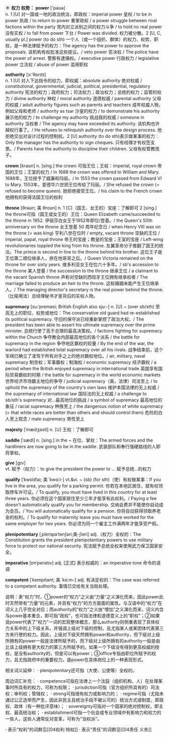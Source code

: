 ☀ <span class="category">**权力 权势：**</span>
<span class="vocabulary">**power**</span> ['paʊə]  
<span class="definition">n. 1 [U] 对一国或一地的政治统治，即政权：</span>imperial power 皇权 / to be in power 执政 / to return to power 重掌政权 / a power struggle between rival factions within the party 党内对立派别之间的权力斗争 / to hold no real power 没有实权 / to fall from power 下台 / Power was divided. 权力被分散。<span class="definition">2 [U, C, usually pl.] power (to do sth) 一个人（或一个组织、群体）的权力、权势、职权，是一种法律赋予的权力：</span>The agency has the power to approve the proposals. 该机构有权批准这些提议。/ veto power 否决权 / The police have the power of arrest. 警察有逮捕权。/ executive power 行政权力 / legislative power 立法权 / abuse of power 滥用职权

<span class="vocabulary">**authority**</span> [ɔ:'θɒrɪtɪ]  
<span class="definition">n. 1 [U] 对人下达指令的权力，即权威：</span>absolute authority 绝对权威 / constitutional, governmental, judicial, political, presidential, regulatory authority 宪法的权力；政府权力；司法权力；政治权力；总统的权力；监管的权力 / divine authority 神权 / moral authority 道德权威 / parental authority 父母的权威 / adult authority figures such as parents and teachers 成年权威人物，例如父母和老师 / authority as tsar 沙皇的权力 / to demonstrate his authority 展示他的权力 / to challenge my authority 挑战我的权威 / someone in authority 当权者 / The agency may have exceeded its authority. 该机构也许越权行事了。/ He refuses to relinquish authority over the design process. 他拒绝交出对设计过程的控制权。<span class="definition">2 [U] authority (to do sth)表示做某事的权力：</span>Only the manager has the authority to sign cheques. 只有经理才有权签支票。/ Parents have the authority to discipline their children. 父母有权管教孩子。
                 
<span class="vocabulary">**crown**</span> [kraʊn]
<span class="definition">n. [sing.] the crown 可指王位；王权：</span>imperial, royal crown 帝国的王位；王室的权力 / In 1688 the crown was offered to William and Mary. 1688年，王位授予了威廉和玛丽。/ In 1553 the crown passed from Edward VI to Mary. 1553年，爱德华六世把王位传给了玛丽。/ She refused the crown (= refused to become queen). 她拒绝接受王位。/ his claim to the French crown 他拥有的获得法国王位的权利
           
<span class="vocabulary">**throne**</span> [θrəʊn; 美 θroʊn]
<span class="definition">n. 1 [C]（国王、女王的）宝座：</span>了解即可 <span class="definition">2 [sing.] the throne可指（国王或女王的）王位：</span>Queen Elizabeth came/succeeded to the throne in 1952. 伊丽莎白女王于1952年即位/登基。/ the Queen's 50th anniversary on the throne 女王登基 50 周年纪念日 / when Henry VIII was on the throne (= was king) 亨利八世在位时 / empty, vacant throne 空缺的王位 / imperial, papal, royal throne 帝王的宝座；教皇的宝座；王室的宝座 / Left-wing revolutionaries toppled the king from his throne. 左翼革命分子推翻了国王的统治。The prince is second in line to the throne behind his brother. 这位王子是王位第二顺位继承人，排在他哥哥之后。/ Queen Victoria remained on the throne for over sixty years. 维多利亚女王在位六十多年。/ sb's accession to the throne 某人登基 / the succession to the throne 继承王位 / a claimant to the vacant Spanish throne 声称对空缺的西班牙王位拥有继承权者 / The marriage failed to produce an heir to the throne. 这桩婚姻未能产生王位继承人。/ The managing director's secretary is the real power behind the throne.（比喻用法）总经理秘书才是背后的实权人物。

<span class="vocabulary">**supremacy**</span> [su:ˈpreməsi; British English also sju:-]
<span class="definition">n. [U] ~ (over sb/sth) 至高无上的职位、权势或地位：</span>The conservative old guard had re-established its political supremacy. 守旧的保守派已经重新掌控了政治大权。/ The president has been able to assert his ultimate supremacy over the prime minister. 总统行使了高于总理的最高决策权。/ factions fighting for supremacy within the Church 争夺教会内部最高地位的各个派系 / the battle for supremacy in the region 争夺地区霸权的较量 / By the end of the war, the warlord had established total supremacy over all his rivals. 战争结束前，这个军阀已确立了凌驾于所有对手之上的绝对霸权地位。/ air, military, naval supremacy 制空权；军事霸权；制海权 / economic supremacy 经济霸权 / a period when the British enjoyed supremacy in international trade 英国享有国际贸易霸权的时期 / the battle for supremacy in the world economic markets 世界经济市场霸主地位的争夺 / judicial supremacy（美，法律）司法至上 / to uphold the supremacy of the country's own laws 维护本国法律的无上权威 / the supremacy of international law 国际法的无上权威 / a challenge to sb/sth's supremacy 对…最高地位的挑战 / a symbol of supremacy 最高地位的象征 / racial supremacy 种族至上 / the dangerous notion of white supremacy (= that white races are better than others and should control them) 危险的白人至上观念 / male supremacy 男性至上
           
<span class="vocabulary">**majesty**</span> [ˈmædʒəsti]
<span class="definition">n. [U] 王权：</span>了解即可           

<span class="vocabulary">**saddle**</span> [ˈsædl]
<span class="definition">n. [sing.] in the ~ 在位、掌权：</span>The armed forces and the hardliners are now going to be in the saddle. 武装部队和奉行强硬路线的人即将掌权。

<span class="vocabulary">**give**</span> [ɡɪv]  
<span class="definition">vt. 赋予（权力）：</span>to give the president the power to … 赋予总统…的权力
                      
<span class="vocabulary">**qualify**</span> [ˈkwɒlɪfaɪ; 美 ˈkwɑ:l-]
<span class="definition">vt.&vi. ~ (sb) (for sth)（使）有权做某事：</span>If you live in the area, you qualify for a parking permit. 你若在本地区居住，就有权领取停车许可证。/ To qualify, you must have lived in this country for at least three years. 你必须在这个国家居住至少三年才能享有此权利。/ Paying a fee doesn't automatically qualify you for membership. 交纳会费并不能使你自动成为会员。/ You will automatically qualify for a pension. 你将自动获得领取养老金的权利。/ To qualify for maternity leave you must have worked for the same employer for two years. 你必须为同一个雇主工作满两年才能享受产假。

<span class="vocabulary">**plenipotentiary**</span> [ˌplenɪpəˈtenʃəri;美-ʃieri]
<span class="definition">adj.（权力）全权的：</span>The Constitution grants the president plenipotentiary powers to use military force to protect our national security. 宪法赋予总统全权来使用武力保卫国家安全。
           
<span class="vocabulary">**imperative**</span> [ɪmˈperətɪv]
<span class="definition">adj. [正式] 表示权威的：</span>an imperative tone 命令的语调
           
<span class="vocabulary">**competent**</span> [ˈkɒmpɪtənt; 美 ˈkɑ:m-]
<span class="definition">adj. 有决定权的：</span>The case was referred to a competent authority. 事情已交给有关当局处理。

说明：表“权力”时，①power的“权力”之义由“力量”之义演化而来，因此power此时天然带有“力量”的元素，并具有“权力”的方方面面的属性。与汉语中的“权力”在词义上几乎完全对应；而authority的“权力”之义由“增加”之义演化而来，词义内含与power基本重合，即可指“政权”，也可指法律和道德意义上的“职权”；②如果说power代表了“权力”一词的宏观整体概念，那么authority则侧重表现了具体权力关系中的上下级关系，并强调上级对下级的控制，且尤指某人或某团体代表第三方来行使的权力。因此，上级对下级天然拥有power和authority，但下级对上级所拥有的power一般是法律所赋予的，而下级对上级所拥有的authority一般是由比该上级拥有更大权力的第三方所赋予的。如果一个下级没有得到更高权威的授权，是没有authority的，但是可以有power；③office专指由职位所赋予的权力，且尤指政府中的重要权力。是power在具体岗位上的一种表现形式。

相关词义延伸：
· plenipotentiary还可指（大使、公使等）全权的。

周边词汇补充：
· competence可指在法律上一个法庭（组织机构、人）在处理某事时所具有的权力，可称为权限；
· jurisdiction可指（官方组织所具有的）司法权；审判权；管辖权；
· strong可指很有权力或影响力的；
· regime可指（尤指未通过公正选举而产生，因此非民主且统治手段不被认可的）统治方式或制度，即政权、政体（有一种批评意味）；
· sovereignty可指对一个国家的绝对控制权，即主权、最高统治权；
· establishment可指一个社会或专业领域中有影响力和权力的一些人，这些人通常反对变革，可称为“当权派”。

· 表示“权利”的词群见[[04权利 特权]]
· 表示“责任”的词群见[[04责任 义务]]
